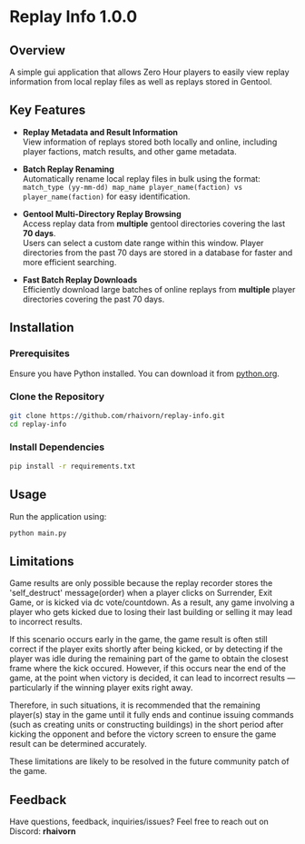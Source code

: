 # Replay Info 1.0.0

## Overview
A simple gui application that allows Zero Hour players to easily view replay information from local replay files as well as replays stored in Gentool.

## Key Features

- **Replay Metadata and Result Information**  
  View information of replays stored both locally and online, including player factions, match results, and other game metadata.

- **Batch Replay Renaming**  
  Automatically rename local replay files in bulk using the format: `match_type (yy-mm-dd) map_name player_name(faction) vs player_name(faction)` for easy identification.

- **Gentool Multi-Directory Replay Browsing**  
  Access replay data from **multiple** gentool directories covering the last **70 days**.  
  Users can select a custom date range within this window. Player directories from the past 70 days are stored in a database for faster and more efficient searching.

- **Fast Batch Replay Downloads**  
  Efficiently download large batches of online replays from **multiple** player directories covering the past 70 days.

## Installation

### Prerequisites
Ensure you have Python installed. You can download it from [python.org](https://www.python.org/downloads/).

### Clone the Repository
```sh
git clone https://github.com/rhaivorn/replay-info.git
cd replay-info
```

### Install Dependencies
```sh
pip install -r requirements.txt
```

## Usage
Run the application using:
```sh
python main.py
```

## Limitations
Game results are only possible because the replay recorder stores the 'self_destruct' message(order) when a player clicks on Surrender, Exit Game, or is kicked via dc vote/countdown. As a result, any game involving a player who gets kicked due to losing their last building or selling it may lead to incorrect results.

If this scenario occurs early in the game, the game result is often still correct if the player exits shortly after being kicked, or by detecting if the player was idle during the remaining part of the game to obtain the closest frame where the kick occured. However, if this occurs near the end of the game, at the point when victory is decided, it can lead to incorrect results — particularly if the winning player exits right away.

Therefore, in such situations, it is recommended that the remaining player(s) stay in the game until it fully ends and continue issuing commands (such as creating units or constructing buildings) in the short period after kicking the opponent and before the victory screen to ensure the game result can be determined accurately.

These limitations are likely to be resolved in the future community patch of the game.


## Feedback
Have questions, feedback, inquiries/issues? Feel free to reach out on Discord:  **rhaivorn**
